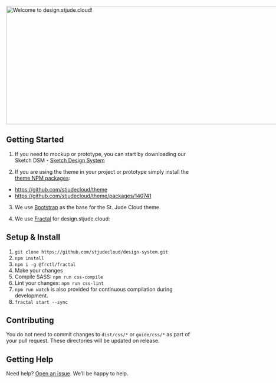 <img src="{{ path '/images/design-cover-img@2x.jpg' }}" alt="Welcome to design.stjude.cloud!" width="1280px" height="320px" style="max-width: unset"/>

## Getting Started
1. If you need to mockup or prototype, you can start by downloading our Sketch DSM - <a href="https://www.sketch.com/s/5f06f430-fa20-4aaf-ad60-6898bbda3de3">Sketch Design System</a>

2. If you are using the theme in your project or prototype simply install the <a href="https://github.com/stjudecloud/theme" target="_blank">theme NPM packages</a>:

  * https://github.com/stjudecloud/theme
  * https://github.com/stjudecloud/theme/packages/140741

3. We use <a href="https://getbootstrap.com/" target="_blank">Bootstrap</a> as the base for the St. Jude Cloud theme.

4. We use <a href="https://fractal.build/" target="_blank">Fractal</a> for design.stjude.cloud:

## Setup & Install
1. ```git clone https://github.com/stjudecloud/design-system.git```
2. ```npm install```
3. ```npm i -g @frctl/fractal```
4. Make your changes
5. Compile SASS: ```npm run css-compile```
6. Lint your changes: ```npm run css-lint```
7. ```npm run watch``` is also provided for continuous compilation during development.
8. ```fractal start --sync```

## Contributing
You do not need to commit changes to ```dist/css/*``` or ```guide/css/*``` as part of your pull request. These directories will be updated on release.

## Getting Help
Need help? <a href="https://github.com/stjudecloud/design-system/issues/new" target="_blank">Open an issue</a>. We’ll be happy to help.